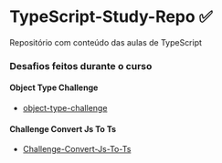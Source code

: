 # TypeScript-Study-Repo :white_check_mark:
Repositório com conteúdo das aulas de TypeScript

### Desafios feitos durante o curso

#### Object Type Challenge
- [object-type-challenge](https://github.com/JSouza27/object-type-challenge)

#### Challenge Convert Js To Ts
- [Challenge-Convert-Js-To-Ts](https://github.com/JSouza27/Challenge-Convert-Js-To-Ts)
